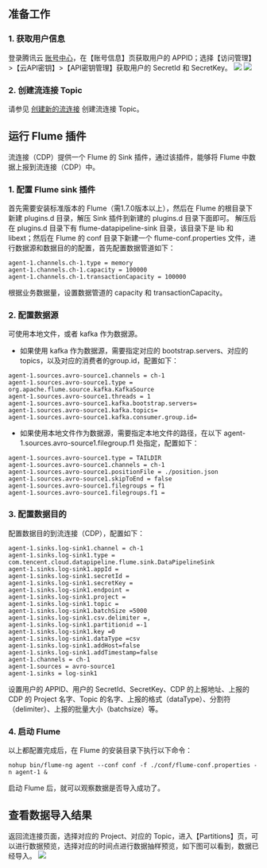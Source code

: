 ## 准备工作
### 1.	获取用户信息
登录腾讯云 [账号中心](https://console.cloud.tencent.com/developer)，在【账号信息】页获取用户的 APPID；选择【访问管理】>【云API密钥】>【API密钥管理】获取用户的 SecretId 和 SecretKey。
![](https://main.qcloudimg.com/raw/e577edac94f63b6afc1218a56b31291c.png)
![](https://main.qcloudimg.com/raw/8703f7da8eb323a76182ed7ea8158d62.png)
 
### 2. 创建流连接 Topic
请参见 [创建新的流连接](https://cloud.tencent.com/document/product/849/17857) 创建流连接 Topic。

## 运行 Flume 插件
流连接（CDP）提供一个 Flume 的 Sink 插件，通过该插件，能够将 Flume 中数据上报到流连接（CDP）中。 

### 1.	配置 Flume sink 插件
首先需要安装标准版本的 Flume（需1.7.0版本以上），然后在 Flume 的根目录下新建 plugins.d 目录，解压 Sink 插件到新建的 plugins.d 目录下面即可。
解压后在 plugins.d 目录下有 flume-datapipeline-sink 目录，该目录下是 lib 和 libext；然后在 Flume 的 conf 目录下新建一个 flume-conf.properties 文件，进行数据源和数据目的的配置，首先配置数据管道如下：
```
agent-1.channels.ch-1.type = memory
agent-1.channels.ch-1.capacity = 100000
agent-1.channels.ch-1.transactionCapacity = 100000
```

根据业务数据量，设置数据管道的 capacity 和 transactionCapacity。

### 2.	配置数据源
可使用本地文件，或者 kafka 作为数据源。
- 如果使用 kafka 作为数据源，需要指定对应的 bootstrap.servers、对应的 topics，以及对应的消费者的group.id，配置如下：
```
agent-1.sources.avro-source1.channels = ch-1
agent-1.sources.avro-source1.type = org.apache.flume.source.kafka.KafkaSource
agent-1.sources.avro-source1.threads = 1
agent-1.sources.avro-source1.kafka.bootstrap.servers=
agent-1.sources.avro-source1.kafka.topics=
agent-1.sources.avro-source1.kafka.consumer.group.id=
```

- 如果使用本地文件作为数据源，需要指定本地文件的路径，在以下 agent-1.sources.avro-source1.filegroup.f1 处指定，配置如下：
```
agent-1.sources.avro-source1.type = TAILDIR
agent-1.sources.avro-source1.channels = ch-1
agent-1.sources.avro-source1.positionFile = ./position.json
agent-1.sources.avro-source1.skipToEnd = false
agent-1.sources.avro-source1.filegroups = f1
agent-1.sources.avro-source1.filegroups.f1 =
```


### 3.	配置数据目的
配置数据目的到流连接（CDP），配置如下：
```
agent-1.sinks.log-sink1.channel = ch-1
agent-1.sinks.log-sink1.type = com.tencent.cloud.datapipeline.flume.sink.DataPipelineSink
agent-1.sinks.log-sink1.appId =
agent-1.sinks.log-sink1.secretId =
agent-1.sinks.log-sink1.secretKey =
agent-1.sinks.log-sink1.endpoint =
agent-1.sinks.log-sink1.project =
agent-1.sinks.log-sink1.topic =
agent-1.sinks.log-sink1.batchSize =5000
agent-1.sinks.log-sink1.csv.delimiter =,
agent-1.sinks.log-sink1.partitionid =-1
agent-1.sinks.log-sink1.key =0
agent-1.sinks.log-sink1.dataType =csv
agent-1.sinks.log-sink1.addHost=false
agent-1.sinks.log-sink1.addTimestamp=false
agent-1.channels = ch-1
agent-1.sources = avro-source1
agent-1.sinks = log-sink1
```

设置用户的 APPID、用户的 SecretId、SecretKey、CDP 的上报地址、上报的 CDP 的 Project 名字、Topic 的名字、上报的格式（dataType）、分割符（delimiter）、上报的批量大小（batchsize）等。

### 4.	启动 Flume
以上都配置完成后，在 Flume 的安装目录下执行以下命令：
```
nohup bin/flume-ng agent --conf conf -f ./conf/flume-conf.properties -n agent-1 &
```
启动 Flume 后，就可以观察数据是否导入成功了。

## 查看数据导入结果
返回流连接页面，选择对应的 Project、对应的 Topic，进入【Partitions】页，可以进行数据预览，选择对应的时间点进行数据抽样预览，如下图可以看到，数据已经导入。
 ![](https://main.qcloudimg.com/raw/22b185a7d47274edae739cc223eba9a6.png)
 

